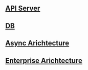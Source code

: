 ## [API Server](https://github.com/kps990515/Architecture/tree/main/lecture/1.%20API%20Server)
## [DB](https://github.com/kps990515/Architecture/tree/main/lecture/2.%20DB)
## [Async Arichtecture](https://github.com/kps990515/Architecture/tree/main/lecture/3.%20Async%20Arichtecture)
## [Enterprise Arichtecture](https://github.com/kps990515/Architecture/tree/main/lecture/4.%20Enterprise%20Arichtecture)